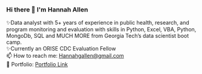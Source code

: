 ### Hi there 👋 I'm Hannah Allen


✨Data analyst with 5+ years of experience in public health, research, and program monitoring and evaluation with skills in Python, Excel, VBA, Python, MongoDb, SQL and MUCH MORE from Georgia Tech’s data scientist boot camp.
<br>
✨Currently an ORISE CDC Evaluation Fellow 
<br>
📫 How to reach me:  Hannahgallen@gmail.com
<br>
🔭 Portfolio: [Portfolio Link](https://hanniecodes.github.io/)
